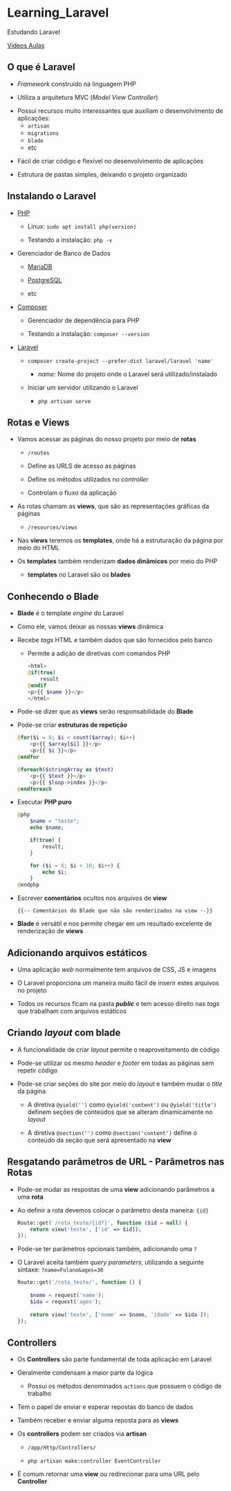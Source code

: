 # Learning_Laravel

Estudando Laravel

[Vídeos Aulas](https://www.youtube.com/watch?v=qH7rsZBENJo&list=PLnDvRpP8BnewYKI1n2chQrrR4EYiJKbUG&index=1&t=7s)

## O que é Laravel

-   _Framework_ construído na linguagem PHP

*   Utiliza a arquitetura MVC (_Model View Controller_)

-   Possui recursos muito interessantes que auxiliam o desenvolvimento de aplicações:
    -   `artisan`
    -   `migrations`
    -   `blade`
    -   etc

*   Fácil de criar código e flexível no desenvolvimento de aplicações

-   Estrutura de pastas simples, deixando o projeto organizado

## Instalando o Laravel

-   [PHP](https://www.php.net/)

    -   Linux: `sudo apt install php(version)`

    -   Testando a instalação: `php -v`

*   Gerenciador de Banco de Dados

    -   [MariaDB](https://mariadb.org/)

    -   [PostgreSQL](https://www.postgresql.org/)

    -   etc

-   [Composer](https://getcomposer.org/)

    -   Gerenciador de dependência para PHP

    -   Testando a instalação: `composer --version`

*   [Laravel](https://laravel.com/docs/)

    -   `composer create-project --prefer-dist laravel/laravel 'name'`

        -   _name:_ Nome do projeto onde o Laravel será utilizado/instalado

    -   Iniciar um servidor utilizando o Laravel
        -   `php artisan serve`

## Rotas e Views

-   Vamos acessar as páginas do nosso projeto por meio de **rotas**

    -   `/routes`

    -   Define as URLS de acesso as páginas

    -   Define os métodos utilizados no _controller_

    -   Controlam o fluxo da aplicação

*   As rotas chamam as **views**, que são as representações gráficas da páginas

    -   `/resources/views`

-   Nas **views** teremos os **templates**, onde há a estruturação da página por meio do HTML

*   Os **templates** também renderizam **dados dinâmicos** por meio do PHP

    -   **templates** no Laravel são os **blades**

## Conhecendo o Blade

-   **Blade** é o template _engine_ do Laravel

*   Como ele, vamos deixar as nossas **views** dinâmica

-   Recebe _tags_ HTML e também dados que são fornecidos pelo banco

    -   Permite a adição de diretivas com comandos PHP

        ```PHP
        <html>
        @if(true)
            result
        @endif
        <p>{{ $name }}</p>
        </html>
        ```

*   Pode-se dizer que as **views** serão responsabilidade do **Blade**

-   Pode-se criar **estruturas de repetição**

    ```PHP
    @for($i = 0; $i < count($array); $i++)
        <p>{{ $array[$i] }}</p>
        <p>{{ $i }}</p>
    @endfor

    @foreach($stringArray as $text)
        <p>{{ $text }}</p>
        <p>{{ $loop->index }}</p>
    @endforeach
    ```

*   Executar **PHP puro**

    ```PHP
    @php
        $name = "teste";
        echo $name;

        if(true) {
            result;
        }

        for ($i = 0; $i < 10; $i++) {
            echo $i;
        }
    @endphp
    ```

-   Escrever **comentários** ocultos nos arquivos de **view**

    ```
    {{-- Comentários do Blade que não são renderizados na view --}}
    ```

*   **Blade** é versátil e nos permite chegar em um resultado excelente de renderização de **views**

## Adicionando arquivos estáticos

-   Uma aplicação _web_ normalmente tem arquivos de CSS, JS e imagens

*   O Laravel proporciona um maneira muito fácil de inserir estes arquivos no projeto

-   Todos os recursos ficam na pasta **_public_** e tem acesso direito nas _tags_ que trabalham com arquivos estáticos

## Criando _layout_ com blade

-   A funcionalidade de criar _layout_ permite o reaproveitamento de código

*   Pode-se utilizar os mesmo _header_ e _footer_ em todas as páginas sem repetir código

-   Pode-se criar seções do site por meio do _layout_ e também mudar o _title_ da página

    -   A diretiva `@yield('')` como `@yield('content')` ou `@yield('title')` definem seções de conteúdos que se alteram dinamicamente no _layout_

    -   A diretiva `@section('')` como `@section('content')` define o conteúdo da seção que será apresentado na **view**

## Resgatando parâmetros de URL - Parâmetros nas Rotas

-   Pode-se mudar as respostas de uma **view** adicionando parâmetros a uma **rota**

-   Ao definir a rota devemos colocar o parâmetro desta maneira: `{id}`

    ```PHP
    Route::get('/rota_teste/{id?}', function ($id = null) {
        return view('teste', ['id' => $id]);
    });
    ```
-   Pode-se ter parâmetros opcionais também, adicionando uma `?`

-   O Laravel aceita também _query parameters_, utilizando a seguinte sintaxe: `?name=Fulano&ages=30`

    ```PHP
    Route::get('/rota_teste/', function () {
        
        $nome = request('name');
        $ida = request('ages');
        
        return view('teste', ['nome' => $nome, 'idade' => $ida ]);
    });
    ```

## Controllers

-   Os **Controllers** são parte fundamental de toda aplicação em Laravel

*   Geralmente condensam a maior parte da lógica

    -   Possui os métodos denominados `actions` que possuem o código de trabalho

-   Tem o papel de enviar e esperar repostas do banco de dados

*   Também receber e enviar alguma reposta para as **views**

-   Os **controllers** podem ser criados via **artisan**
    
    -   `/app/Http/Controllers/`

    -   `php artisan make:controller EventController`

*   É comum retornar uma **view** ou redirecionar para uma URL pelo **Controller**
